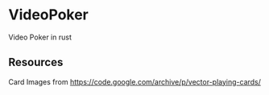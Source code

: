 # VideoPoker
Video Poker in rust



## Resources
Card Images from https://code.google.com/archive/p/vector-playing-cards/